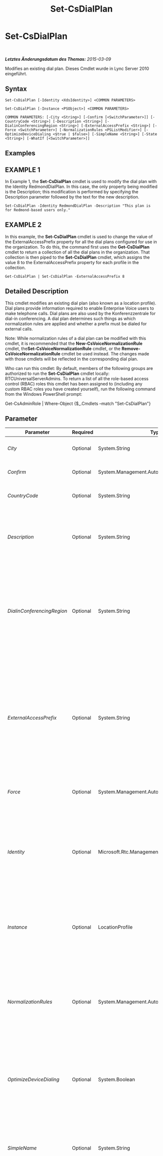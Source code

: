 ﻿---
title: Set-CsDialPlan
TOCTitle: Set-CsDialPlan
ms:assetid: 80277dc6-8853-4cbd-87cb-e64f9e135d5f
ms:mtpsurl: https://technet.microsoft.com/de-de/library/Gg398644(v=OCS.15)
ms:contentKeyID: 49294563
ms.date: 05/19/2016
mtps_version: v=OCS.15
ms.translationtype: HT
---

# Set-CsDialPlan

 

_**Letztes Änderungsdatum des Themas:** 2015-03-09_

Modifies an existing dial plan. Dieses Cmdlet wurde in Lync Server 2010 eingeführt.

## Syntax

    Set-CsDialPlan [-Identity <XdsIdentity>] <COMMON PARAMETERS>

    Set-CsDialPlan [-Instance <PSObject>] <COMMON PARAMETERS>

    COMMON PARAMETERS: [-City <String>] [-Confirm [<SwitchParameter>]] [-CountryCode <String>] [-Description <String>] [-DialinConferencingRegion <String>] [-ExternalAccessPrefix <String>] [-Force <SwitchParameter>] [-NormalizationRules <PSListModifier>] [-OptimizeDeviceDialing <$true | $false>] [-SimpleName <String>] [-State <String>] [-WhatIf [<SwitchParameter>]]

## Examples

## EXAMPLE 1

In Example 1, the **Set-CsDialPlan** cmdlet is used to modify the dial plan with the Identity RedmondDialPlan. In this case, the only property being modified is the Description; this modification is performed by specifying the Description parameter followed by the text for the new description.

    Set-CsDialPlan -Identity RedmondDialPlan -Description "This plan is for Redmond-based users only."

## EXAMPLE 2

In this example, the **Set-CsDialPlan** cmdlet is used to change the value of the ExternalAccessPrefix property for all the dial plans configured for use in the organization. To do this, the command first uses the **Get-CsDialPlan** cmdlet to return a collection of all the dial plans in the organization. That collection is then piped to the **Set-CsDialPlan** cmdlet, which assigns the value 8 to the ExternalAccessPrefix property for each profile in the collection.

    Get-CsDialPlan | Set-CsDialPlan -ExternalAccessPrefix 8

## Detailed Description

This cmdlet modifies an existing dial plan (also known as a location profile). Dial plans provide information required to enable Enterprise Voice users to make telephone calls. Dial plans are also used by the Konferenzzentrale for dial-in conferencing. A dial plan determines such things as which normalization rules are applied and whether a prefix must be dialed for external calls.

Note: While normalization rules of a dial plan can be modified with this cmdlet, it is recommended that the **New-CsVoiceNormalizationRule** cmdlet, the**Set-CsVoiceNormalizationRule** cmdlet, or the **Remove-CsVoiceNormalizationRule** cmdlet be used instead. The changes made with those cmdlets will be reflected in the corresponding dial plan.

Who can run this cmdlet: By default, members of the following groups are authorized to run the **Set-CsDialPlan** cmdlet locally: RTCUniversalServerAdmins. To return a list of all the role-based access control (RBAC) roles this cmdlet has been assigned to (including any custom RBAC roles you have created yourself), run the following command from the Windows PowerShell prompt:

Get-CsAdminRole | Where-Object {$\_.Cmdlets –match "Set-CsDialPlan"}

## Parameter


<table>
<colgroup>
<col style="width: 25%" />
<col style="width: 25%" />
<col style="width: 25%" />
<col style="width: 25%" />
</colgroup>
<thead>
<tr class="header">
<th>Parameter</th>
<th>Required</th>
<th>Type</th>
<th>Description</th>
</tr>
</thead>
<tbody>
<tr class="odd">
<td><p><em>City</em></p></td>
<td><p>Optional</p></td>
<td><p>System.String</p></td>
<td><p>This parameter is not used with this cmdlet.</p></td>
</tr>
<tr class="even">
<td><p><em>Confirm</em></p></td>
<td><p>Optional</p></td>
<td><p>System.Management.Automation.SwitchParameter</p></td>
<td><p>Fordert Sie vor der Ausführung des Befehls zum Bestätigen auf.</p></td>
</tr>
<tr class="odd">
<td><p><em>CountryCode</em></p></td>
<td><p>Optional</p></td>
<td><p>System.String</p></td>
<td><p>This parameter is not used with this cmdlet.</p></td>
</tr>
<tr class="even">
<td><p><em>Description</em></p></td>
<td><p>Optional</p></td>
<td><p>System.String</p></td>
<td><p>A description of this dial plan--what it’s for, what type of user it applies to, or any other information that will be helpful in identifying the purpose of the dial plan.</p>
<p>Maximum characters: 512</p></td>
</tr>
<tr class="odd">
<td><p><em>DialinConferencingRegion</em></p></td>
<td><p>Optional</p></td>
<td><p>System.String</p></td>
<td><p>The name of the region associated with this dial plan. Specify a value for this parameter if the dial plan will be used for dial-in conferencing. This allows the correct access number to be assigned when the conference organizer sets up the conference. Available regions can be retrieved by calling the <strong>Get-CsNetworkRegion</strong> cmdlet.</p>
<p>Maximum characters: 512</p></td>
</tr>
<tr class="even">
<td><p><em>ExternalAccessPrefix</em></p></td>
<td><p>Optional</p></td>
<td><p>System.String</p></td>
<td><p>A number (or set of numbers) that designates the call as external to the organization. (For example, to dial an outside line, first press 9.) This prefix will be ignored by the normalization rules, although these rules will be applied to the rest of the number.</p>
<p>The OptimizeDeviceDialing parameter must be set to True for this value to take effect.</p>
<p>The value of this parameter must match the regular expression [0-9]{1,4}. This means it must be a value one to four digits in length, each digit being a number 0 through 9.</p>
<p></p></td>
</tr>
<tr class="odd">
<td><p><em>Force</em></p></td>
<td><p>Optional</p></td>
<td><p>System.Management.Automation.SwitchParameter</p></td>
<td><p>Suppresses any confirmation prompts before making changes.</p></td>
</tr>
<tr class="even">
<td><p><em>Identity</em></p></td>
<td><p>Optional</p></td>
<td><p>Microsoft.Rtc.Management.Xds.XdsIdentity</p></td>
<td><p>The unique identifier designating the scope, or, for per-user plans, a name, to identify the dial plan you want to modify. For example, a site Identity will be in the format site:&lt;sitename&gt;, where sitename is the name of the site. A dial plan at the service scope will be a Registrar or PSTN gateway service, where the Identity value is formatted like this: Registrar:Redmond.litwareinc.com. A per-user Identity will be a unique string value.</p></td>
</tr>
<tr class="odd">
<td><p><em>Instance</em></p></td>
<td><p>Optional</p></td>
<td><p>LocationProfile</p></td>
<td><p>Ermöglicht Ihnen, einen Verweis auf ein Objekt an das Cmdlet zu übergeben, statt individuelle Parameterwerte festzulegen. You can retrieve this object reference by calling the <strong>Get-CsDialPlan</strong> cmdlet.</p></td>
</tr>
<tr class="even">
<td><p><em>NormalizationRules</em></p></td>
<td><p>Optional</p></td>
<td><p>System.Management.Automation.PSListModifier</p></td>
<td><p>A list of normalization rules that are applied to this dial plan.</p>
<p>While this list and these rules can be modified directly with this cmdlet, it is recommended that you create normalization rules with the <strong>New-CsVoiceNormalizationRule</strong> cmdlet, which creates the rule and assigns it to the specified dial plan, and modify them with the <strong>Set-CsVoiceNormalizationRule</strong> cmdlet.</p>
<p></p></td>
</tr>
<tr class="odd">
<td><p><em>OptimizeDeviceDialing</em></p></td>
<td><p>Optional</p></td>
<td><p>System.Boolean</p></td>
<td><p>Setting this parameter to True will apply the prefix in the ExternalAccessPrefix parameter to calls made outside the organization. This value can be set to True only if a value has been specified for the ExternalAccessPrefix parameter.</p></td>
</tr>
<tr class="even">
<td><p><em>SimpleName</em></p></td>
<td><p>Optional</p></td>
<td><p>System.String</p></td>
<td><p>A friendly name for the dial plan. Dial plan names must be unique among all dial plans within a Lync Server deployment.</p>
<p>This string can be up to 256 characters long. Valid characters are alphabetic or numeric characters, hyphen (-), dot (.), plus (+), underscore (_), and parentheses (()).</p>
<p></p></td>
</tr>
<tr class="odd">
<td><p><em>State</em></p></td>
<td><p>Optional</p></td>
<td><p>System.String</p></td>
<td><p>This parameter is not used with this cmdlet.</p></td>
</tr>
<tr class="even">
<td><p><em>WhatIf</em></p></td>
<td><p>Optional</p></td>
<td><p>System.Management.Automation.SwitchParameter</p></td>
<td><p>Beschreibt die Auswirkungen einer Ausführung des Befehls, ohne den Befehl tatsächlich auszuführen.</p></td>
</tr>
</tbody>
</table>


## Input Types

Microsoft.Rtc.Management.WritableConfig.Policy.Voice.LocationProfile object. Accepts pipelined input of dial plan objects.

## Return Types

The **Set-CsDialPlan** cmdlet does not return a value or object. Instead, the cmdlet configures instances of the Microsoft.Rtc.Management.WritableConfig.Policy.Voice.LocationProfile object.

## Siehe auch

#### Weitere Ressourcen

[New-CsDialPlan](new-csdialplan.md)  
[Remove-CsDialPlan](remove-csdialplan.md)  
[Get-CsDialPlan](get-csdialplan.md)  
[Grant-CsDialPlan](grant-csdialplan.md)  
[Test-CsDialPlan](test-csdialplan.md)  
[New-CsVoiceNormalizationRule](new-csvoicenormalizationrule.md)  
[Set-CsVoiceNormalizationRule](set-csvoicenormalizationrule.md)  
[Remove-CsVoiceNormalizationRule](remove-csvoicenormalizationrule.md)  
[Get-CsVoiceNormalizationRule](get-csvoicenormalizationrule.md)

